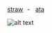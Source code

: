
[straw](https://shadxynyuri.straw.page/) -  [ata](https://shadoe.atabook.org/)
                                          
![alt text](https://i.postimg.cc/Y068Qs6m/Screenshot-2025-01-15-at-9-04-32-PM.png)

